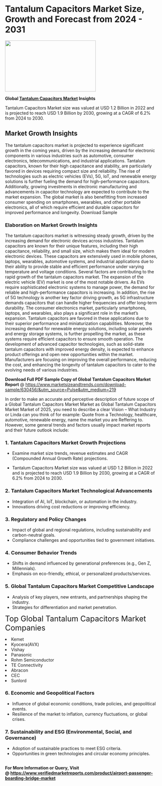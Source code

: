 <H1>Tantalum Capacitors Market Size, Growth and Forecast from 2024 - 2031</H1><img class="aligncenter size-medium wp-image-584254" src="https://thirdeyenews.in/wp-content/uploads/2024/09/Global-Market-Research-300x168.jpeg" alt="" width="300" height="168" /><p><strong>Global&nbsp;<a href="https://www.marketsizeandtrends.com/download-sample/630456/&amp;utm_source=Pulse&amp;utm_medium=219">Tantalum Capacitors Market</a> Insights</strong></p><p>Tantalum Capacitors Market size was valued at USD 1.2 Billion in 2022 and is projected to reach USD 1.9 Billion by 2030, growing at a CAGR of 6.2% from 2024 to 2030.</p><p><h2>Market Growth Insights</h2> The tantalum capacitors market is projected to experience significant growth in the coming years, driven by the increasing demand for electronic components in various industries such as automotive, consumer electronics, telecommunications, and industrial applications. Tantalum capacitors, known for their high capacitance and stability, are particularly favored in devices requiring compact size and reliability. The rise of technologies such as electric vehicles (EVs), 5G, IoT, and renewable energy solutions is further fueling the demand for high-performance capacitors. Additionally, growing investments in electronic manufacturing and advancements in capacitor technology are expected to contribute to the market expansion. The global market is also benefitting from increased consumer spending on smartphones, wearables, and other portable electronics, all of which require efficient and durable capacitors for improved performance and longevity. Download Sample <h3>Elaboration on Market Growth Insights</h3> The tantalum capacitors market is witnessing steady growth, driven by the increasing demand for electronic devices across industries. Tantalum capacitors are known for their unique features, including their high capacitance, reliability, and small size, which makes them ideal for modern electronic devices. These capacitors are extensively used in mobile phones, laptops, wearables, automotive systems, and industrial applications due to their ability to provide stable and efficient performance under varying temperature and voltage conditions. Several factors are contributing to the rapid growth of the tantalum capacitors market. The expansion of the electric vehicle (EV) market is one of the most notable drivers. As EVs require sophisticated electronic systems to manage power, the demand for reliable and high-performance capacitors is increasing. In addition, the rise of 5G technology is another key factor driving growth, as 5G infrastructure demands capacitors that can handle higher frequencies and offer long-term durability. The consumer electronics market, particularly smartphones, laptops, and wearables, also plays a significant role in the market’s expansion. Tantalum capacitors are favored in these applications due to their superior performance and miniaturization capabilities. Moreover, the increasing demand for renewable energy solutions, including solar panels and energy storage systems, is further propelling the market, as these systems require efficient capacitors to ensure smooth operation. The development of advanced capacitor technologies, such as solid-state tantalum capacitors with improved energy density, is expected to enhance product offerings and open new opportunities within the market. Manufacturers are focusing on improving the overall performance, reducing the cost, and enhancing the longevity of tantalum capacitors to cater to the evolving needs of various industries. </p><p><span class=""><strong>Download Full PDF Sample Copy of Global Tantalum Capacitors Market Report</strong> @ <a href="https://www.marketsizeandtrends.com/download-sample/630456/&amp;utm_source=Pulse&amp;utm_medium=219" target="_blank">https://www.marketsizeandtrends.com/download-sample/630456/&amp;utm_source=Pulse&amp;utm_medium=219</a></span></p><p>In order to make an accurate and perceptive description of future scope of a Global&nbsp;Tantalum Capacitors Market Market as Global&nbsp;Tantalum Capacitors Market Market of 2025, you need to describe a clear Vision &ndash; What Industry or Linda can you think of for example: Quote from a Technology, healthcare, automotive, renewable energy, name the market you are Reffering to. However, some general trends and factors usually impact market reports and their future outlook include:</p><h3>1.&nbsp;<strong>Tantalum Capacitors Market Growth Projections</strong></h3><ul><li>Examine market size trends, revenue estimates and CAGR (Compounded Annual Growth Rate) projections.</li><li><p>Tantalum Capacitors Market size was valued at USD 1.2 Billion in 2022 and is projected to reach USD 1.9 Billion by 2030, growing at a CAGR of 6.2% from 2024 to 2030.</p></li></ul><h3>2.&nbsp;<strong>Tantalum Capacitors Market Technological Advancements</strong></h3><ul><li>Integration of AI, IoT, blockchain, or automation in the industry.</li><li>Innovations driving cost reductions or improving efficiency.</li></ul><h3>3.&nbsp;<strong>Regulatory and Policy Changes</strong></h3><ul><li>Impact of global and regional regulations, including sustainability and carbon-neutral goals.</li><li>Compliance challenges and opportunities tied to government initiatives.</li></ul><h3>4.&nbsp;<strong>Consumer Behavior Trends</strong></h3><ul><li>Shifts in demand influenced by generational preferences (e.g., Gen Z, Millennials).</li><li>Emphasis on eco-friendly, ethical, or personalized products/services.</li></ul><h3>5.&nbsp;<strong>Global Tantalum Capacitors Market Competitive Landscape</strong></h3><ul><li>Analysis of key players, new entrants, and partnerships shaping the industry.</li><li>Strategies for differentiation and market penetration.</li></ul><p data-pm-slice="1 1 []"><span style="color: inherit; font-family: inherit; font-size: 25px;">Top Global Tantalum Capacitors Market Companies</span></p><div class="" data-test-id=""><p><li> Kemet</li><li> Kyocera(AVX)</li><li> Vishay</li><li> Panasonic</li><li> Rohm Semiconductor</li><li> TE Connectivity</li><li> Abracon</li><li> CEC</li><li> Sunlord</li></p></div><h3>6.&nbsp;<strong>Economic and Geopolitical Factors</strong></h3><ul><li>Influence of global economic conditions, trade policies, and geopolitical events.</li><li>Resilience of the market to inflation, currency fluctuations, or global crises.</li></ul><h3>7.&nbsp;<strong>Sustainability and ESG (Environmental, Social, and Governance)</strong></h3><ul><li>Adoption of sustainable practices to meet ESG criteria.</li><li>Opportunities in green technologies and circular economy principles.</li></ul><h2><strong style="font-size: 14px;">For More Information or Query, Visit @&nbsp;</strong><a style="background-color: #ffffff; font-size: 14px;" href="https://www.marketsizeandtrends.com/report/tantalum-capacitors-market/" target="_blank">https://www.verifiedmarketreports.com/product/airport-passenger-boarding-bridge-market</a></h2>
